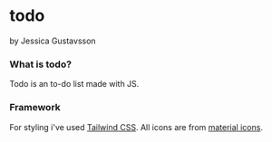 # todo
by Jessica Gustavsson

### What is todo?
Todo is an to-do list made with JS.

### Framework
For styling i've used [Tailwind CSS](https://tailwindcss.com/).
All icons are from [material icons](https://material.io/icons/).